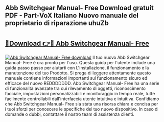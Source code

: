 ## Abb Switchgear Manual- Free Download gratuit PDF - Part-VoX Italiano Nuovo manuale del proprietario di riparazione uhuZb

# <h2><a href="http://dffijt.blite.top/?on=Abb+Switchgear+Manual-+Free">🔗Download 👉🔴 Abb Switchgear Manual- Free</a></h2>

[![Abb Switchgear Manual- Free download](https://i.imgur.com/lujVjoI.png)](http://dffijt.blite.top/?on=Abb+Switchgear+Manual-+Free)
Il tuo nuovo Abb Switchgear Manual- Free è ora pronto per l'uso. Questa guida per l'utente include una guida passo passo per aiutarti con L'installazione, il funzionamento e la manutenzione del tuo Prodotto. Si prega di leggere attentamente questo manuale contiene informazioni importanti sul funzionamento sicuro ed efficace del nuovo REDDDDDDD. Abb Switchgear Manual- Free ha una serie di funzionalità avanzate tra cui rilevamento di oggetti, riconoscimento facciale, impostazioni personalizzabili e monitoraggio in tempo reale, tutte facilmente controllabili dall'interfaccia utente intuitiva e intuitiva. Confidiamo che Abb Switchgear Manual- Free sia stata una risorsa chiara e concisa per i tuoi sforzi per conoscere le specifiche del tuo nuovo dispositivo. In caso di domande o dubbi, contattare il nostro team di assistenza clienti.
